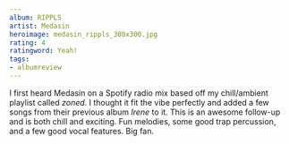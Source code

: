 ```yaml
---
album: RIPPLS
artist: Medasin
heroimage: medasin_rippls_300x300.jpg
rating: 4
ratingword: Yeah!
tags:
- albumreview
---
```

I first heard Medasin on a Spotify radio mix based off my chill/ambient playlist
called _zoned_. I thought it fit the vibe perfectly and added a few songs from
their previous album _Irene_ to it. This is an awesome follow-up and is both
chill and exciting. Fun melodies, some good trap percussion, and a few good
vocal features. Big fan.
